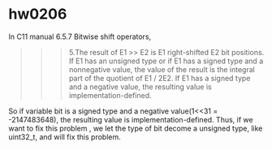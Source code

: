 # hw0206

In C11 manual 6.5.7 Bitwise shift operators, 

>>> 5.The result of E1 >> E2 is E1 right-shifted E2 bit positions. If E1 has an unsigned type
or if E1 has a signed type and a nonnegative value, the value of the result is the integral
part of the quotient of E1 / 2E2. If E1 has a signed type and a negative value, the
resulting value is implementation-defined.

So if variable bit is a signed type and a negative value(1<<31 = -2147483648), the resulting value is implementation-defined.
Thus, if we want to fix this problem , we let the type of bit decome a unsigned type, like uint32_t, and will fix this problem.